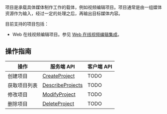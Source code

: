 项目是承载具体媒体制作工作的载体，例如视频编辑项目。项目通常是由一组媒体资源作为输入，经过一定的处理之后，再输出目标媒体内容。

目前支持的项目包括：
- Web 在线视频编辑项目。参见 [Web 在线视频编辑集成](TODO)。

<!-- **项目**是云剪的剪辑工程，项目中包含着引用的素材和编辑数据。用户进入项目中可以对素材进行编辑，实时预览编辑的效果，并支持将项目导出成视频。项目的类型决定编辑的内容，目前仅支持视频编辑项目，后续会扩展更多的类型，满足用户不同场景的剪辑需求。

## 项目类别
**视频编辑项目**：视频编辑项目是最常见的编辑类项目，主要用途是将视频素材进行加工，如裁剪、合成，也可以添加背景音乐及文字动态等效果。 -->

## 操作指南
操作 | 服务端 API | 客户端 API
---------|----------|---------
创建项目 | [CreateProject](https://cloud.tencent.com/document/product/1156/40350) | TODO
获取项目列表 | [DescribeProjects](https://cloud.tencent.com/document/product/1156/40348) | TODO
修改项目 | [ModifyProject](https://cloud.tencent.com/document/product/1156/40347) | TODO
删除项目 | [DeleteProject](https://cloud.tencent.com/document/product/1156/40349) | TODO

<!-- **视频编辑项目操作**：
- [导入项目素材](https://cloud.tencent.com/document/product/1156/40352)
- [导出视频编辑项目](https://cloud.tencent.com/document/product/1156/40353)
  -->
